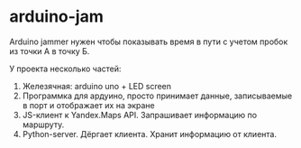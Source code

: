 arduino-jam
===========
Arduino jammer нужен чтобы показывать время в пути с учетом пробок из точки А в точку Б.

У проекта несколько частей:

1. Железячная: arduino uno + LED screen
2. Программка для ардуино, просто принимает данные, записываемые в порт и отображает их на экране
3. JS-клиент к Yandex.Maps API. Запрашивает информацию по маршруту.
4. Python-server. Дёргает клиента. Хранит информацию от клиента.
